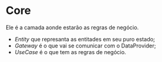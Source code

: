 # Core

Ele é a camada aonde estarão as regras de negócio.

- *Entity* que represanta as entitades em seu puro estado;
- *Gateway* é o que vai se comunicar com o DataProvider;
- *UseCase* é o que tem as regras de negócio.